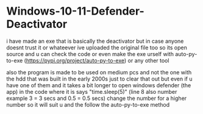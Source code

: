 # Windows-10-11-Defender-Deactivator
i have made an exe that is basically the deactivator but in case anyone doesnt trust it or whateever ive uploaded the original file too so its open source and u can check the code or even make the exe urself with auto-py-to-exe (https://pypi.org/project/auto-py-to-exe) or any other tool

also the program is made to be used on medium pcs and not the one with the hdd that was built in the early 2000s just to clear that out but even if u have one of them and it takes a bit longer to open windows defender (the app) in the code where it is says "time.sleep(5)" (line 8 also number example 3 = 3 secs and 0.5 = 0.5 secs) change the number for a higher number so it will suit u and the follow the auto-py-to-exe method
